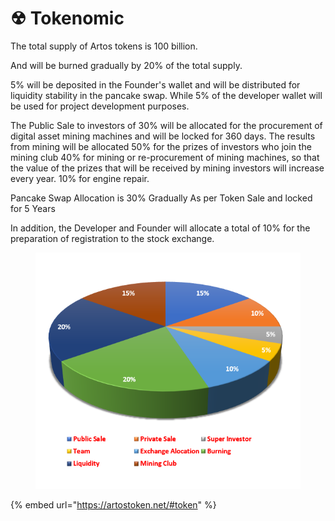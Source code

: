 # ☢ Tokenomic

The total supply of Artos tokens is 100 billion.

And will be burned gradually by 20% of the total supply.

5% will be deposited in the Founder's wallet and will be distributed for liquidity stability in the pancake swap. While 5% of the developer wallet will be used for project development purposes.

The Public Sale to investors of 30% will be allocated for the procurement of digital asset mining machines and will be locked for 360 days. The results from mining will be allocated 50% for the prizes of investors who join the mining club 40% for mining or re-procurement of mining machines, so that the value of the prizes that will be received by mining investors will increase every year. 10% for engine repair.

Pancake Swap Allocation is 30% Gradually As per Token Sale and locked for 5 Years

In addition, the Developer and Founder will allocate a total of 10% for the preparation of registration to the stock exchange.

<figure><img src="../../.gitbook/assets/token alocation.png" alt=""><figcaption></figcaption></figure>

{% embed url="https://artostoken.net/#token" %}
